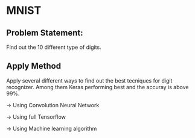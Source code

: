 # MNIST



## Problem Statement:

Find out the 10 different type of digits.




## Apply Method

Apply several different ways to find out the best tecniques for digit recognizer. Among them Keras performing best and the accuray is above 99%.

-> Using Convolution Neural Network

-> Using full Tensorflow

-> Using Machine learning algorithm
